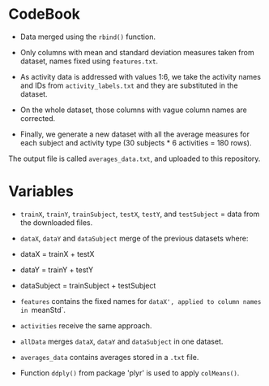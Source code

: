 # CodeBook

* Data merged using the `rbind()` function.
* Only columns with mean and standard deviation measures taken from dataset, names fixed using `features.txt`.
* As activity data is addressed with values 1:6, we take the activity names and IDs from `activity_labels.txt` and they are substituted in the dataset.

* On the whole dataset, those columns with vague column names are corrected.

* Finally, we generate a new dataset with all the average measures for each subject and activity type (30 subjects * 6 activities = 180 rows). 

The output file is called `averages_data.txt`, and uploaded to this repository.



# Variables


* `trainX`, `trainY`, `trainSubject`, `testX`, `testY`, and `testSubject` = data from the downloaded files.
* `dataX`, `dataY` and `dataSubject` merge of the previous datasets where:
 * dataX = trainX + testX
 * dataY = trainY + testY
 * dataSubject = trainSubject + testSubject
* `features` contains the fixed names for `dataX', applied to column names in `meanStd`.
* `activities` receive the same approach.
* `allData` merges `dataX`, `dataY` and `dataSubject` in one dataset.

* `averages_data` contains averages stored in a `.txt` file. 
* Function `ddply()` from package 'plyr' is used to apply `colMeans()`.
